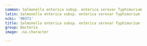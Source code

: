 ```yaml
---
common: Salmonella enterica subsp. enterica serovar Typhimurium
latin: Salmonella enterica subsp. enterica serovar Typhimurium
ncbi: '90371'
title: Salmonella enterica subsp. enterica serovar Typhimurium
group: Bacteria
image: .na.character

---
```

